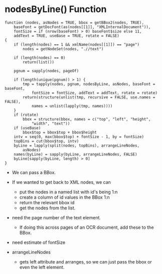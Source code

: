 
# nodesByLine() Function


```
function (nodes, asNodes = TRUE, bbox = getBBox2(nodes, TRUE), 
    baseFont = getDocFont(as(nodes[[1]], "XMLInternalDocument")), 
    fontSize = if (nrow(baseFont) > 0) baseFont$size else 11, 
    addText = TRUE, useBase = TRUE, rotate = FALSE) 
{
    if (length(nodes) == 1 && xmlName(nodes[[1]]) == "page") 
        nodes = getNodeSet(nodes, ".//text")
		
    if (length(nodes) == 0) 
        return(list())
		
    pgnum = sapply(nodes, pageOf)
	
    if (length(unique(pgnum)) > 1) {
        tmp = tapply(nodes, pgnum, nodesByLine, asNodes, baseFont = baseFont, 
            fontSize = fontSize, addText = addText, rotate = rotate)
        return(structure(unlist(tmp, recursive = FALSE, use.names = FALSE), 
            names = unlist(lapply(tmp, names))))
    }
    if (rotate) 
        bbox = structure(bbox, names = c("top", "left", "height", 
            "width", "text"))
    if (useBase) 
        bbox$top = bbox$top + bbox$height
    intv = seq(0, max(bbox$top) + fontSize - 1, by = fontSize)
    topBins = cut(bbox$top, intv)
    byLine = lapply(split(nodes, topBins), arrangeLineNodes, 
        asNodes)
    names(byLine) = sapply(byLine, arrangeLineNodes, FALSE)
    byLine[sapply(byLine, length) > 0]
}
```

+ We can pass a BBox.
+ If we wanted to get back to XML nodes, we can 
	+ put the nodes in a named list with id's being 1:n
	+ create a column of id values in the BBox 1:n
	+ return the relevant bbox id
	+ get the nodes from the list.
	
+ need the page number of the text element.
  + If doing this across pages of an OCR document, add these to the BBox.

+ need estimate of fontSize


+ arrangeLineNodes
  + gets left attribute and arranges, so we can just pass the bbox or even the left element.




